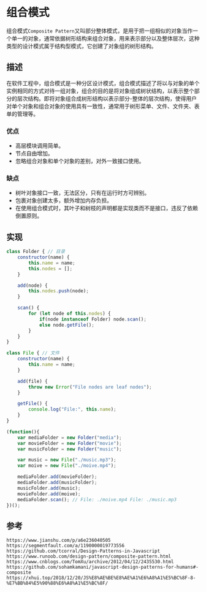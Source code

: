 # 组合模式
组合模式`Composite Pattern`又叫部分整体模式，是用于把一组相似的对象当作一个单一的对象，通常依据树形结构来组合对象，用来表示部分以及整体层次，这种类型的设计模式属于结构型模式，它创建了对象组的树形结构。


## 描述
在软件工程中，组合模式是一种分区设计模式，组合模式描述了将以与对象的单个实例相同的方式对待一组对象，组合的目的是将对象组成树状结构，以表示整个部分的层次结构。即将对象组合成树形结构以表示部分-整体的层次结构，使得用户对单个对象和组合对象的使用具有一致性，通常用于树形菜单、文件、文件夹、表单的管理等。

### 优点
* 高层模块调用简单。
* 节点自由增加。
* 忽略组合对象和单个对象的差别，对外一致接口使用。


### 缺点
* 树叶对象接口一致，无法区分，只有在运行时方可辨别。
* 包裹对象创建太多，额外增加内存负担。
* 在使用组合模式时，其叶子和树枝的声明都是实现类而不是接口，违反了依赖倒置原则。


## 实现

```javascript
class Folder { // 目录
    constructor(name) {
        this.name = name;
        this.nodes = [];
    }

    add(node) {
        this.nodes.push(node);
    }

    scan() {
        for (let node of this.nodes) {
            if(node instanceof Folder) node.scan();
            else node.getFile();
        }
    }
}

class File { // 文件
    constructor(name) {
        this.name = name;
    }

    add(file) {
        throw new Error("File nodes are leaf nodes");
    }

    getFile() {
        console.log("File:", this.name);
    }
}

(function(){
    var mediaFolder = new Folder("media");
    var movieFolder = new Folder("movie");
    var musicFolder = new Folder("music");

    var music = new File("./music.mp3");
    var moive = new File("./moive.mp4");

    mediaFolder.add(movieFolder);
    mediaFolder.add(musicFolder);
    musicFolder.add(music);
    movieFolder.add(moive);
    mediaFolder.scan(); // File: ./moive.mp4 File: ./music.mp3
})();
```




## 参考

```
https://www.jianshu.com/p/a6e236040505
https://segmentfault.com/a/1190000019773556
https://github.com/tcorral/Design-Patterns-in-Javascript
https://www.runoob.com/design-pattern/composite-pattern.html
https://www.cnblogs.com/TomXu/archive/2012/04/12/2435530.html
https://github.com/sohamkamani/javascript-design-patterns-for-humans#-composite
https://xhui.top/2018/12/20/JS%E8%AE%BE%E8%AE%A1%E6%A8%A1%E5%BC%8F-8-%E7%BB%84%E5%90%88%E6%A8%A1%E5%BC%8F/
```
